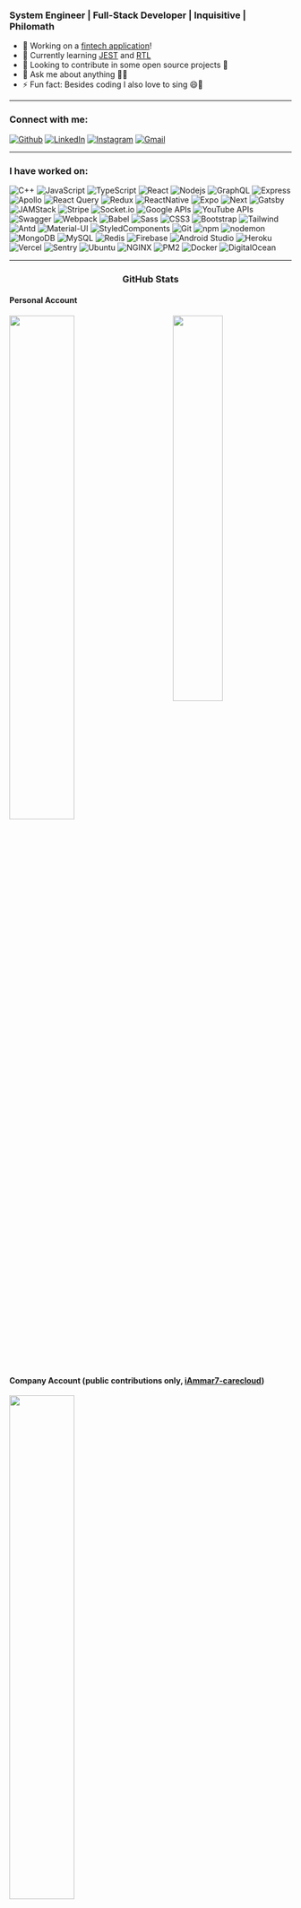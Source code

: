 <!--
**iAmmar7/iAmmar7** is a ✨ _special_ ✨ repository because its `README.md` (this file) appears on your GitHub profile.

Here are some ideas to get you started:
-->

### System Engineer | Full-Stack Developer | Inquisitive | Philomath

- 🔭 Working on a [fintech application][working]!
- 🌱 Currently learning [JEST](https://jestjs.io/) and [RTL](https://testing-library.com/)
- 👯 Looking to contribute in some open source projects 📂
- 💬 Ask me about anything 🤷‍♂️
- ⚡ Fun fact: Besides coding I also love to sing 😄🎵

---

### Connect with me:
<p><a href="https://github.com/iammar7" target="_blank"><img alt="Github" src="https://img.shields.io/badge/GitHub-%2312100E.svg?&style=for-the-badge&logo=Github&logoColor=white" /></a> <a href="https://www.linkedin.com/in/iammar7" target="_blank"><img alt="LinkedIn" src="https://img.shields.io/badge/linkedin-%230077B5.svg?&style=for-the-badge&logo=linkedin&logoColor=white" /></a> <a href="https://www.instagram.com/itsammar7" target="_blank"><img alt="Instagram" src="https://img.shields.io/badge/instagram-dd2a7b?style=for-the-badge&labelColor=dd2a7b&logo=instagram&logoColor=white" /></a> <a href="mailto:iammaransari@google.com" target="_blank"><img alt="Gmail" src="https://img.shields.io/badge/gmail-BB001B?style=for-the-badge&labelColor=BB001B&logo=gmail&logoColor=white" /></a>
</p>

---

### I have worked on:
<p>
  <img alt="C++" src="https://img.shields.io/badge/-C++-00599C?style=flat-square&logo=cplusplus&logoColor=white" />
  <img alt="JavaScript" src="https://img.shields.io/badge/-JavaScript-F7DF1E?style=flat-square&logo=javascript&logoColor=black" />
  <img alt="TypeScript" src="https://img.shields.io/badge/-TypeScript-2F74C0?style=flat-square&logo=typescript&logoColor=white" />
  <img alt="React" src="https://img.shields.io/badge/-React-45b8d8?style=flat-square&logo=react&logoColor=white" />
  <img alt="Nodejs" src="https://img.shields.io/badge/-Nodejs-43853d?style=flat-square&logo=Node.js&logoColor=white" />
  <img alt="GraphQL" src="https://img.shields.io/badge/-GraphQL-E10098?style=flat-square&logo=graphql&logoColor=white" />
  <img alt="Express" src="https://img.shields.io/badge/-Express-000000?style=flat-square&logo=express&logoColor=white" />
  <img alt="Apollo" src="https://img.shields.io/badge/-Apollo%20GraphQL-311C87?style=flat-square&logo=apollo-graphql&logoColor=white" />
  <img alt="React Query" src="https://img.shields.io/badge/-React%20Query-FF4154?style=flat-square&logo=reactquery&logoColor=white" />
  <img alt="Redux" src="https://img.shields.io/badge/-Redux-764ABC?style=flat-square&logo=redux&logoColor=white" />
  <img alt="ReactNative" src="https://img.shields.io/badge/-ReactNative-45b8d8?style=flat-square&logo=react&logoColor=white" />
  <img alt="Expo" src="https://img.shields.io/badge/-Expo-000000?style=flat-square&logo=expo&logoColor=white" />
  <img alt="Next" src="https://img.shields.io/badge/-Next-000000?style=flat-square&logo=next.js&logoColor=white" />
  <img alt="Gatsby" src="https://img.shields.io/badge/-Gatsby-663399?style=flat-square&logo=gatsby&logoColor=white" />
  <img alt="JAMStack" src="https://img.shields.io/badge/-JAMStack-F0047F?style=flat-square&logo=jamstack&logoColor=white" />
  <img alt="Stripe" src="https://img.shields.io/badge/-Stripe-008CDD?style=flat-square&logo=stripe&logoColor=white" />
  <img alt="Socket.io" src="https://img.shields.io/badge/-Socket.io-010101?style=flat-square&logo=socket.io&logoColor=white" />
  <img alt="Google APIs" src="https://img.shields.io/badge/-Google%20APIs-4285F4?style=flat-square&logo=googlemaps&logoColor=white" />
  <img alt="YouTube APIs" src="https://img.shields.io/badge/-YouTube%20APIs-FF0000?style=flat-square&logo=youtube&logoColor=white" />
  <img alt="Swagger" src="https://img.shields.io/badge/-Swagger-85EA2D?style=flat-square&logo=swagger&logoColor=black" />
  <img alt="Webpack" src="https://img.shields.io/badge/-Webpack-8DD6F9?style=flat-square&logo=webpack&logoColor=black" />
  <img alt="Babel" src="https://img.shields.io/badge/-Babel-F3D73D?style=flat-square&logo=babel&logoColor=black" />
  <img alt="Sass" src="https://img.shields.io/badge/-Sass-CC6699?style=flat-square&logo=sass&logoColor=white" />
  <img alt="CSS3" src="https://img.shields.io/badge/-CSS-264de4?style=flat-square&logo=css3&logoColor=white" />
  <img alt="Bootstrap" src="https://img.shields.io/badge/-Bootstrap-7952B3?style=flat-square&logo=bootstrap&logoColor=white" />
  <img alt="Tailwind" src="https://img.shields.io/badge/-Tailwind-37BDF7?style=flat-square&logo=tailwindcss&logoColor=white" />
  <img alt="Antd" src="https://img.shields.io/badge/-Ant%20Design-0170FE?style=flat-square&logo=antdesign&logoColor=white" />
  <img alt="Material-UI" src="https://img.shields.io/badge/-Material%20UI-0081CB?style=flat-square&logo=materialui&logoColor=white" />
  <img alt="StyledComponents" src="https://img.shields.io/badge/-Styled%20Components-D65AA6?style=flat-square&logo=styledcomponents&logoColor=black" />
  <img alt="Git" src="https://img.shields.io/badge/-Git-F05032?style=flat-square&logo=git&logoColor=white" />
  <img alt="npm" src="https://img.shields.io/badge/-npm-CB3837?style=flat-square&logo=npm&logoColor=white" />
  <img alt="nodemon" src="https://img.shields.io/badge/-nodemon-76D04B?style=flat-square&logo=nodemon&logoColor=white" />
  <img alt="MongoDB" src="https://img.shields.io/badge/-MongoDB-13aa52?style=flat-square&logo=mongodb&logoColor=white" />
  <img alt="MySQL" src="https://img.shields.io/badge/-MySQL-4479A1?style=flat-square&logo=mysql&logoColor=white" />
  <img alt="Redis" src="https://img.shields.io/badge/-Redis-DC382D?style=flat-square&logo=redis&logoColor=white" />
  <img alt="Firebase" src="https://img.shields.io/badge/-Firebase-FFCA28?style=flat-square&logo=firebase&logoColor=black" />
  <img alt="Android Studio" src="https://img.shields.io/badge/-Android%20Studio-3DDC84?style=flat-square&logo=androidstudio&logoColor=white" />
  <img alt="Heroku" src="https://img.shields.io/badge/-Heroku-430098?style=flat-square&logo=heroku&logoColor=white" />
  <img alt="Vercel" src="https://img.shields.io/badge/-Vercel-000000?style=flat-square&logo=vercel&logoColor=white" />
  <img alt="Sentry" src="https://img.shields.io/badge/-Sentry-3B2044?style=flat-square&logo=sentry&logoColor=white" />
  <img alt="Ubuntu" src="https://img.shields.io/badge/-Ubuntu-E95420?style=flat-square&logo=ubuntu&logoColor=white" />
  <img alt="NGINX" src="https://img.shields.io/badge/-NGINX-009639?style=flat-square&logo=nginx&logoColor=white" />
  <img alt="PM2" src="https://img.shields.io/badge/-PM2-222362?style=flat-square&logo=pm2&logoColor=white" />
  <img alt="Docker" src="https://img.shields.io/badge/-Docker-2491E6?style=flat-square&logo=docker&logoColor=white" />
  <img alt="DigitalOcean" src="https://img.shields.io/badge/-DigitalOcean-0068FD?style=flat-square&logo=digitalocean&logoColor=white" />
</p>

---

### <p align="center">GitHub Stats</p>
#### Personal Account
<img  src="https://github-readme-streak-stats.herokuapp.com/?user=iammar7&hide_border=true&theme=tokyonight" width="42%" align="right" >
<img  src="https://github-readme-stats.vercel.app/api?username=iammar7&show_icons=true&hide_border=true&count_private=true&role=OWNER,ORGANIZATION_MEMBER,COLLABORATOR,CONTRIBUTOR&hide=issues&theme=tokyonight" width="48%" >

#### Company Account (public contributions only, [iAmmar7-carecloud](https://github.com/iAmmar7-carecloud))
<img  src="https://github-readme-stats.vercel.app/api?username=iAmmar7-carecloud&show_icons=true&hide_border=true&count_private=true&role=OWNER,ORGANIZATION_MEMBER,COLLABORATOR,CONTRIBUTOR&hide=issues,contribs,stars&theme=tokyonight" width="48%" >

[working]: https://www.careem.com/en-ae/careem-pay/
[instagram]: https://www.instagram.com/itsammar7
[linkedin]: https://www.linkedin.com/in/iammar7
[yahoo]: mailto:iammar7@yahoo.com
[gmail]: mailto:iammaransari@google.com
[github]: https://github.com/iammar7
